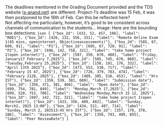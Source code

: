 The deadlines mentioned in the Grading Document provided and the TDS website
([s-anand.net](http://s-anand.net)) are different. Project-1’s deadline was 15
Feb, it was then postponed to the 16th of Feb. Can this be reflected here?  
Not affecting me particularly, however, it’s good to be consistent across
channels of communication to the students…
Image: Here are the bounding box detections: ```json [ {"box_2d": [432, 52,
457, 106], "label": "ROE1"}, {"box_2d": [426, 132, 556, 331], "label": "Remote
Online Exam 1(45 mins, openinternet, Objectiveassessments)"}, {"box_2d":
[585, 67, 609, 91], "label": "P1"}, {"box_2d": [695, 67, 720, 91], "label":
"P2"}, {"box_2d": [696, 142, 758, 321], "label": "take home project 2(open
internet)"}, {"box_2d": [587, 350, 670, 488], "label": "Friday, January17
February 7,2025"}, {"box_2d": [585, 745, 670, 860], "label":
"Tuesday,February 25,2025"}, {"box_2d": [150, 191, 176, 332], "label":
"April 13th 2025"}, {"box_2d": [473, 553, 538, 717], "label": "February 15 47,
2025"}, {"box_2d": [726, 379, 783, 474], "label": "February 2128, 2025"},
{"box_2d": [489, 385, 516, 453], "label": "Hrs IST"}, {"box_2d": [359, 539,
381, 689], "label": "Submission date"}, {"box_2d": [356, 371, 381, 468],
"label": "Open date"}, {"box_2d": [699, 754, 781, 849], "label":
"Monday,March 17,2025"}, {"box_2d": [699, 520, 753, 708], "label":
"Wednesday Monday,March 15 12, 2025"}, {"box_2d": [697, 142, 722, 321],
"label": "take home project 1(open internet)"}, {"box_2d": [433, 356, 489,
482], "label": "Sunday, March2, 2025 13:00"}, {"box_2d": [434, 511, 487,
714], "label": "Sunday, March 2, 202513:45 Hrs IST"}, {"box_2d": [357, 178,
378, 286], "label": "Assessment"}, {"box_2d": [356, 743, 409, 855], "label":
"Peer ReviewDate"} ] ```
